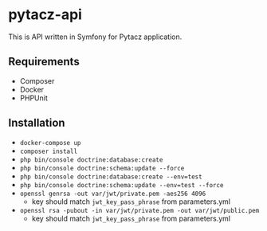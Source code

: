 # pytacz-api

This is API written in Symfony for Pytacz application.

## Requirements
- Composer
- Docker
- PHPUnit

## Installation
- `docker-compose up`
- `composer install`
- `php bin/console doctrine:database:create`
- `php bin/console doctrine:schema:update --force`
- `php bin/console doctrine:database:create --env=test`
- `php bin/console doctrine:schema:update --env=test --force`
- `openssl genrsa -out var/jwt/private.pem -aes256 4096`
    * key should match `jwt_key_pass_phrase` from parameters.yml
- `openssl rsa -pubout -in var/jwt/private.pem -out var/jwt/public.pem`
    * key should match `jwt_key_pass_phrase` from parameters.yml 